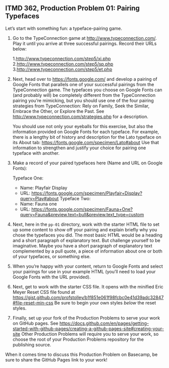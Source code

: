 ## ITMD 362, Production Problem 01: Pairing Typefaces

Let’s start with something fun: a typeface-pairing game.

1. Go to the TypeConnection game at http://www.typeconnection.com/. Play it until you arrive at
   three successful pairings. Record their URLs below:

   1.http://www.typeconnection.com/step5/xi.php
   2.http://www.typeconnection.com/step5/sp.php
   3.http://www.typeconnection.com/step5/et.php

2. Next, head over to https://fonts.google.com/ and develop a pairing of Google Fonts that
   parallels one of your successful pairings from the TypeConnection game. The typefaces you choose
   on Google Fonts can (and probably will) be completely different from the TypeConnection pairing
   you’re mimicking, but you should use one of the four pairing strategies from TypeConnection: Rely
   on Family, Seek the Similar, Embrace the Other, or Explore the Past. See
   http://www.typeconnection.com/strategies.php for a description.

   You should use not only your eyeballs for this exercise, but also the information provided on
   Google Fonts for each typeface. For example, there is a lengthy bit of history and description
   for the Lato typeface on its About tab: https://fonts.google.com/specimen/Lato#about Use that
   information to strengthen and justify your choice for pairing one typeface with another.

3. Make a record of your paired typefaces here (Name and URL on Google Fonts):

   Typeface One:
     - Name: Playfair Display
     - URL: https://fonts.google.com/specimen/Playfair+Display?query=Play#about
   Typeface Two:
     - Name: Fauna one
     - URL: https://fonts.google.com/specimen/Fauna+One?query=Fauna&preview.text=bull&preview.text_type=custom

4. Next, here in the `pp-01` directory, work with the starter HTML file to set up some content to
   show off your pairing and explain briefly why you chose the typefaces you did. The most basic
   HTML would be a heading and a short paragraph of explanatory text. But challenge yourself to be
   imaginative. Maybe you have a short paragraph of explanatory text complemented by a pull quote, a
   piece of information about one or both of your typefaces, or something else.

5. When you’re happy with your content, return to Google Fonts and select your pairings for use in
   your example HTML (you’ll need to load your Google Fonts with the URL provided).

6. Next, get to work with the starter CSS file. It opens with the minified Eric Meyer Reset
   CSS file found at https://gist.github.com/profstolley/b1f851e061f98fcbc0e41d39adc32847#file-reset-min-css
   Be sure to begin your own styles *below* the reset styles.

7. Finally, set up your fork of the Production Problems to serve your work on GitHub pages. See
   https://docs.github.com/en/pages/getting-started-with-github-pages/creating-a-github-pages-site#creating-your-site
   Other Production Problems will require you to serve your work, so choose the root of your
   Production Problems repository for the publishing source.

When it comes time to discuss this Production Problem on Basecamp, be sure to share the GitHub Pages
link to your work!
